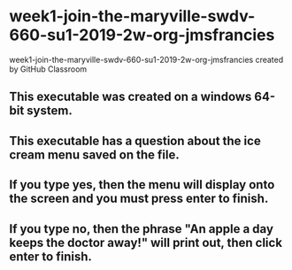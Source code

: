 # week1-join-the-maryville-swdv-660-su1-2019-2w-org-jmsfrancies
week1-join-the-maryville-swdv-660-su1-2019-2w-org-jmsfrancies created by GitHub Classroom
## This executable was created on a windows 64-bit system.
## This executable has a question about the ice cream menu saved on the file.
## If you type yes, then the menu will display onto the screen and you must press enter to finish.
## If you type no, then the phrase "An apple a day keeps the doctor away!" will print out, then click enter to finish.

